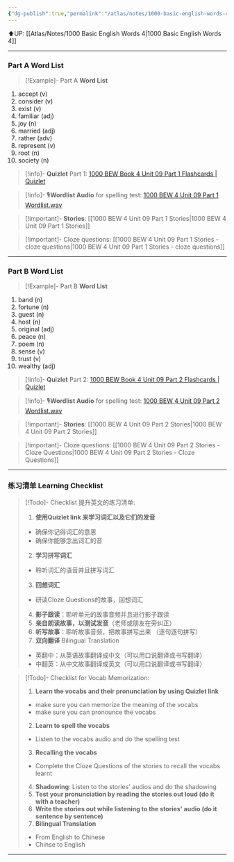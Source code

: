 ```yaml
---
{"dg-publish":true,"permalink":"/atlas/notes/1000-basic-english-words-4-unit-09/"}
---
```


⬆️UP: [[Atlas/Notes/1000 Basic English Words 4\|1000 Basic English Words 4]]

---
### Part A Word List


> [!Example]- Part A **Word List**

1. accept (v)
2. consider (v)
3. exist (v)
4. familiar (adj)
5. joy (n)
6. married (adj)
7. rather (adv)
8. represent (v)
9. root (n)
10. society (n)

> [!info]- **Quizlet** Part 1:  [1000 BEW Book 4 Unit 09 Part 1 Flashcards | Quizlet]()

> [!info]- 🎙️**Wordlist Audio** for spelling test: [1000 BEW 4 Unit 09 Part 1 Wordlist.wav]()

> [!important]- **Stories**: [[1000 BEW 4 Unit 09 Part 1 Stories\|1000 BEW 4 Unit 09 Part 1 Stories]]

> [!important]- Cloze questions: [[1000 BEW 4 Unit 09 Part 1 Stories - cloze questions\|1000 BEW 4 Unit 09 Part 1 Stories - cloze questions]]

---
### Part B Word List

> [!Example]- Part B **Word List**

1. band (n)
2. fortune (n)
3. guest (n)
4. host (n)
5. original (adj)
6. peace (n)
7. poem (n)
8. sense (v)
9. trust (v)
10. wealthy (adj)

> [!info]- **Quizlet** Part 2: [1000 BEW Book 4 Unit 09 Part 2 Flashcards | Quizlet]()

> [!info]- 🎙️**Wordlist Audio** for spelling test: [1000 BEW 4 Unit 09 Part 2 Wordlist.wav]()

> [!important]- **Stories**: [[1000 BEW 4 Unit 09 Part 2 Stories\|1000 BEW 4 Unit 09 Part 2 Stories]]

> [!important]- Cloze questions: [[1000 BEW 4 Unit 09 Part 2 Stories - Cloze Questions\|1000 BEW 4 Unit 09 Part 2 Stories - Cloze Questions]]


---- 
### 练习清单 Learning Checklist

> [!Todo]- Checklist 提升英文的练习清单:
> 1. **使用Quizlet link 来学习词汇以及它们的发音** 
>	- 确保你记得词汇的意思 
>	- 确保你能够念出词汇的音 
> 2. **学习拼写词汇** 
>	- 聆听词汇的语音并且拼写词汇 
> 3. **回想词汇**
>	- 研读Cloze Questions的故事，回想词汇 
> 4. **影子跟读**：聆听单元的故事音频并且进行影子跟读 
> 5. **亲自朗读故事，以测试发音**（老师或朋友在旁纠正）
> 6. **听写故事**：聆听故事音频，把故事拼写出来 （逐句逐句拼写）
> 7. **双向翻译** Bilingual Translation 
>	- 英翻中：从英语故事翻译成中文（可以用口说翻译或书写翻译）
>	- 中翻英：从中文故事翻译成英文（可以用口说翻译或书写翻译）

> [!Todo]- Checklist for Vocab Memorization:
> 
> 1. **Learn the vocabs and their pronunciation by using Quizlet link**
>	- make sure you can memorize the meaning of the vocabs
>	- make sure you can pronounce the vocabs
> 2. **Learn to spell the vocabs**
>	- Listen to the vocabs audio and do the spelling test
> 3. **Recalling the vocabs**
>	- Complete the Cloze Questions of the stories to recall the vocabs learnt
> 4. **Shadowing**: Listen to the stories' audios and do the shadowing
> 5. **Test your pronunciation by reading the stories out loud (do it with a teacher)**
> 6. **Write the stories out while listening to the stories' audio (do it sentence by sentence)**
> 7. **Bilingual Translation** 
> 	- From English to Chinese
> 	- Chinse to English


---
